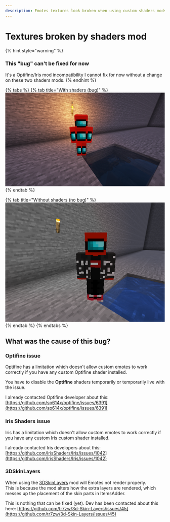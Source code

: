 ```yaml
---
description: Emotes textures look broken when using custom shaders mods (1.17+)
---
```


# Textures broken by shaders mod

{% hint style="warning" %}
### This "bug" can't be fixed for now

It's a Optifine/Iris mod incompatibility I cannot fix for now without a change on these two shaders mods.
{% endhint %}

{% tabs %}
{% tab title="With shaders (bug)" %}
![](<../../.gitbook/assets/image (51).png>)
{% endtab %}

{% tab title="Without shaders (no bug)" %}
![](<../../.gitbook/assets/image (64).png>)
{% endtab %}
{% endtabs %}

## What was the cause of this bug?

### Optifine issue

Optifine has a limitation which doesn't allow custom emotes to work correctly if you have any custom Optifine shader installed.

You have to disable the **Optifine** shaders temporarily or temporarily live with the issue.

I already contacted Optifine developer about this: [https://github.com/sp614x/optifine/issues/6391](https://github.com/sp614x/optifine/issues/6391)

### Iris Shaders issue

Iris has a limitation which doesn't allow custom emotes to work correctly if you have any custom Iris custom shader installed.

I already contacted Iris developers about this: [https://github.com/IrisShaders/Iris/issues/1042](https://github.com/IrisShaders/Iris/issues/1042)

### 3DSkinLayers

When using the [3DSkinLayers](https://www.curseforge.com/minecraft/mc-mods/skin-layers-3d) mod will Emotes not render properly.  
This is because the mod alters how the extra layers are rendered, which messes up the placement of the skin parts in ItemsAdder.

This is nothing that can be fixed (yet). Dev has been contacted about this here: [https://github.com/tr7zw/3d-Skin-Layers/issues/45](https://github.com/tr7zw/3d-Skin-Layers/issues/45)
